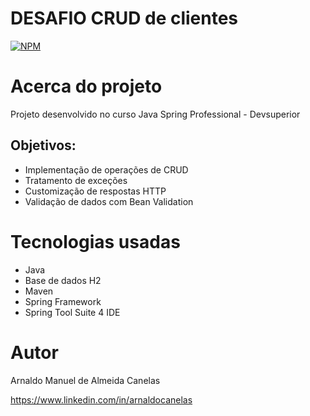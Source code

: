 # DESAFIO CRUD de clientes

[![NPM](https://img.shields.io/npm/l/react)](https://github.com/amac81/desafio-springpro-03/blob/main/LICENSE) 

# Acerca do projeto

Projeto desenvolvido no curso Java Spring Professional - Devsuperior

##  Objetivos:

- Implementação de operações de CRUD
- Tratamento de exceções
- Customização de respostas HTTP
- Validação de dados com Bean Validation

# Tecnologias usadas
- Java
- Base de dados H2
- Maven 
- Spring Framework
- Spring Tool Suite 4 IDE

# Autor

Arnaldo Manuel de Almeida Canelas

https://www.linkedin.com/in/arnaldocanelas
